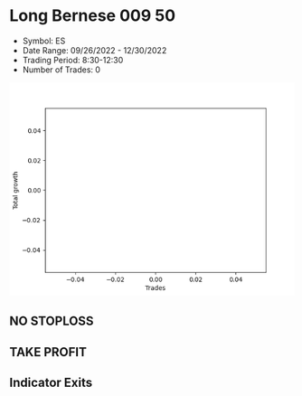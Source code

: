 # Long Bernese 009 50 
- Symbol: ES
- Date Range: 09/26/2022 - 12/30/2022
- Trading Period: 8:30-12:30
- Number of Trades: 0

![Plot](LongBernese00950ES.png)
## NO STOPLOSS











## TAKE PROFIT






## Indicator Exits



